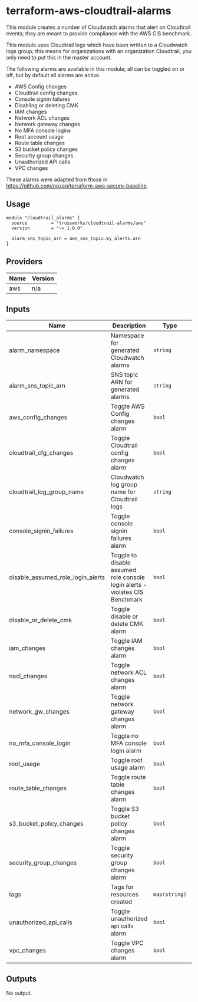 # terraform-aws-cloudtrail-alarms

This module creates a number of Cloudwatch alarms that alert on Cloudtrail
events; they are meant to provide compliance with the AWS CIS benchmark.

This module uses Cloudtrail logs which have been written to a Cloudwatch
logs group; this means for organizations with an organization Cloudtrail,
you only need to put this in the master account.

The following alarms are available in this module; all can be toggled on
or off, but by default all alarms are active.

* AWS Config changes
* Cloudtrail config changes
* Console signin failures
* Disabling or deleting CMK
* IAM changes
* Network ACL changes
* Network gateway changes
* No MFA console logins
* Root account usage
* Route table changes
* S3 bucket policy changes
* Security group changes
* Unauthorized API calls
* VPC changes

These alarms were adapted from those in
<https://github.com/nozaq/terraform-aws-secure-baseline>.

## Usage

```hcl
module "cloudtrail_alarms" {
  source         = "trussworks/cloudtrail-alarms/aws"
  version        = "~> 1.0.0"

  alarm_sns_topic_arn = aws_sns_topic.my_alerts.arn
}
```

<!-- BEGINNING OF PRE-COMMIT-TERRAFORM DOCS HOOK -->
## Providers

| Name | Version |
|------|---------|
| aws | n/a |

## Inputs

| Name | Description | Type | Default | Required |
|------|-------------|------|---------|:-----:|
| alarm\_namespace | Namespace for generated Cloudwatch alarms | `string` | `"CISBenchmark"` | no |
| alarm\_sns\_topic\_arn | SNS topic ARN for generated alarms | `string` | n/a | yes |
| aws\_config\_changes | Toggle AWS Config changes alarm | `bool` | `true` | no |
| cloudtrail\_cfg\_changes | Toggle Cloudtrail config changes alarm | `bool` | `true` | no |
| cloudtrail\_log\_group\_name | Cloudwatch log group name for Cloudtrail logs | `string` | `"cloudtrail-events"` | no |
| console\_signin\_failures | Toggle console signin failures alarm | `bool` | `true` | no |
| disable\_assumed\_role\_login\_alerts | Toggle to disable assumed role console login alerts - violates CIS Benchmark | `bool` | `false` | no |
| disable\_or\_delete\_cmk | Toggle disable or delete CMK alarm | `bool` | `true` | no |
| iam\_changes | Toggle IAM changes alarm | `bool` | `true` | no |
| nacl\_changes | Toggle network ACL changes alarm | `bool` | `true` | no |
| network\_gw\_changes | Toggle network gateway changes alarm | `bool` | `true` | no |
| no\_mfa\_console\_login | Toggle no MFA console login alarm | `bool` | `true` | no |
| root\_usage | Toggle root usage alarm | `bool` | `true` | no |
| route\_table\_changes | Toggle route table changes alarm | `bool` | `true` | no |
| s3\_bucket\_policy\_changes | Toggle S3 bucket policy changes alarm | `bool` | `true` | no |
| security\_group\_changes | Toggle security group changes alarm | `bool` | `true` | no |
| tags | Tags for resources created | `map(string)` | `{}` | no |
| unauthorized\_api\_calls | Toggle unauthorized api calls alarm | `bool` | `true` | no |
| vpc\_changes | Toggle VPC changes alarm | `bool` | `true` | no |

## Outputs

No output.

<!-- END OF PRE-COMMIT-TERRAFORM DOCS HOOK -->

